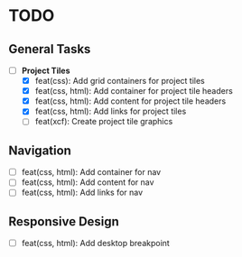 # TODO

## General Tasks

- [ ] **Project Tiles**
  - [x] feat(css): Add grid containers for project tiles
  - [x] feat(css, html): Add container for project tile headers
  - [x] feat(css, html): Add content for project tile headers
  - [x] feat(css, html): Add links for project tiles
  - [ ] feat(xcf): Create project tile graphics

## Navigation

- [ ] feat(css, html): Add container for nav
- [ ] feat(css, html): Add content for nav
- [ ] feat(css, html): Add links for nav

## Responsive Design

- [ ] feat(css, html): Add desktop breakpoint